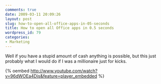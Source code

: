 ```yaml
---
comments: true
date: 2009-03-11 20:09:26
layout: post
slug: how-to-open-all-office-apps-in-05-seconds
title: How to open all Office apps in 0.5 seconds
wordpress_id: 79
categories:
- Marketing
---
```


Well if you have a stupid amount of cash anything is possible, but this just probably what I would do if I was a millionaire just for kicks.


{% oembed http://www.youtube.com/watch?v=96dWOEa4Djs&feature=player_embedded %}